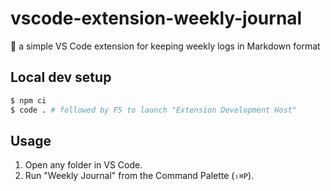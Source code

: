 # vscode-extension-weekly-journal

📝 a simple VS Code extension for keeping weekly logs in Markdown format

## Local dev setup

```bash
$ npm ci
$ code . # followed by F5 to launch "Extension Development Host"
```

## Usage

1. Open any folder in VS Code.
1. Run "Weekly Journal" from the Command Palette (`⇧⌘P`).
